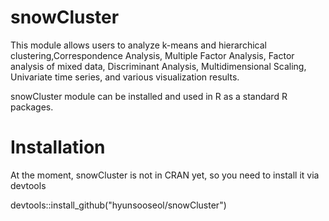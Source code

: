 # snowCluster
This module allows users to analyze k-means and hierarchical
  clustering,Correspondence Analysis, Multiple Factor Analysis, Factor analysis of mixed data, Discriminant
  Analysis, Multidimensional Scaling, Univariate time series, and various visualization results.

snowCluster module can be installed and used in R as a standard R packages.
# Installation
At the moment, snowCluster is not in CRAN yet, so you need to install it via devtools

devtools::install_github("hyunsooseol/snowCluster")
